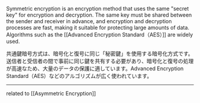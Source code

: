
Symmetric encryption is an encryption method that uses the same "secret key" for encryption and decryption.
The same key must be shared between the sender and receiver in advance, and encryption and decryption processes are fast, making it suitable for protecting large amounts of data. Algorithms such as the [[Advanced Encryption Standard（AES）]] are widely used.

共通鍵暗号方式は、暗号化と復号に同じ「秘密鍵」を使用する暗号化方式です。
送信者と受信者の間で事前に同じ鍵を共有する必要があり、暗号化と復号の処理が高速なため、大量のデータの保護に適しています。Advanced Encryption Standard（AES）などのアルゴリズムが広く使われています。

---
related to
[[Asymmetric Encryption]]
